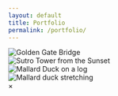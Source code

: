 ```yaml
---
layout: default
title: Portfolio
permalink: /portfolio/
---
```

<div class="image-container">
  <img src="/assets/images/IMG_1175.jpg" alt="Golden Gate Bridge" onclick="openModal(this)">
</div>

<div class="image-container">
  <img src="/assets/images/IMG_1044.jpg" alt="Sutro Tower from the Sunset" onclick="openModal(this)">
</div>

<div class="image-container">
  <img src="/assets/images/IMG_1120.jpg" alt="Mallard Duck on a log" onclick="openModal(this)">
</div>

<div class="image-container">
  <img src="/assets/images/IMG_1060.jpg" alt="Mallard duck stretching" onclick="openModal(this)">
</div>

<div id="imageModal" class="modal" onclick="closeModal()">
  <span class="close">&times;</span>
  <img class="modal-content" id="modalImage">
</div>
